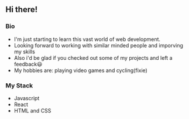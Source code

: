 ## Hi there!

### Bio
- I'm just starting to learn this vast world of web development.
- Looking forward to working with similar minded people and imporving my skills
- Also i'd be glad if you checked out some of my projects and left a feedback😃
- My hobbies are: playing video games and cycling(fixie)

### My Stack
- Javascript
- React
- HTML and CSS
